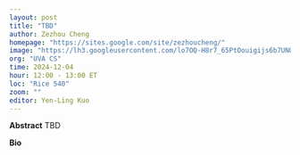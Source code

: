 ```yaml
---
layout: post
title: "TBD"
author: Zezhou Cheng
homepage: "https://sites.google.com/site/zezhoucheng/"
image: "https://lh3.googleusercontent.com/lo7OQ-H8r7_65PtOouigijs6b7UNQ9w5StSimrR3SdEPQMc7JGD3c_kr8qzgy4fjLTqTcgRAIEq3Th0sfl_1-IRbSip1KvJigx8R9AWZBjyBtamcHBh1aSO5BL8h8xmw7A=w1280"
org: "UVA CS"
time: 2024-12-04
hour: 12:00 - 13:00 ET
loc: "Rice 540"
zoom: ""
editor: Yen-Ling Kuo
---
```


**Abstract**
TBD

**Bio**

